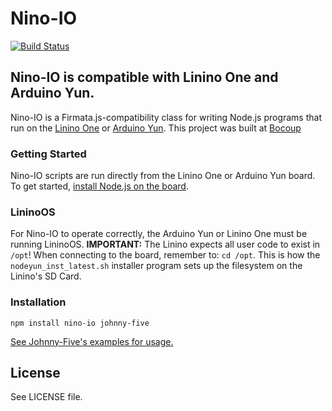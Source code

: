 # Nino-IO

[![Build Status](https://travis-ci.org/rwaldron/nino-io.png?branch=master)](https://travis-ci.org/rwaldron/nino-io)

## Nino-IO is compatible with Linino One and Arduino Yun.


Nino-IO is a Firmata.js-compatibility class for writing Node.js programs that run on the [Linino One](http://www.linino.org/modules/linino-one/) or [Arduino Yun](http://www.linino.org/modules/yun/). This project was built at [Bocoup](http://bocoup.com)

### Getting Started

Nino-IO scripts are run directly from the Linino One or Arduino Yun board. To get started, [install Node.js on the board](http://wiki.linino.org/doku.php?id=wiki:nodejscript). 

### LininoOS

For Nino-IO to operate correctly, the Arduino Yun or Linino One must be running LininoOS. 
**IMPORTANT:** The Linino expects all user code to exist in `/opt`! When connecting to the board, remember to: `cd /opt`. This is how the `nodeyun_inst_latest.sh` installer program sets up the filesystem on the Linino's SD Card. 




### Installation

```
npm install nino-io johnny-five
```

[See Johnny-Five's examples for usage.](https://github.com/rwaldron/johnny-five)

## License
See LICENSE file.

